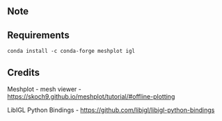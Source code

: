 ## Note


## Requirements

`conda install -c conda-forge meshplot igl`

## Credits

Meshplot - mesh viewer - https://skoch9.github.io/meshplot/tutorial/#offline-plotting 

LibIGL Python Bindings - https://github.com/libigl/libigl-python-bindings
